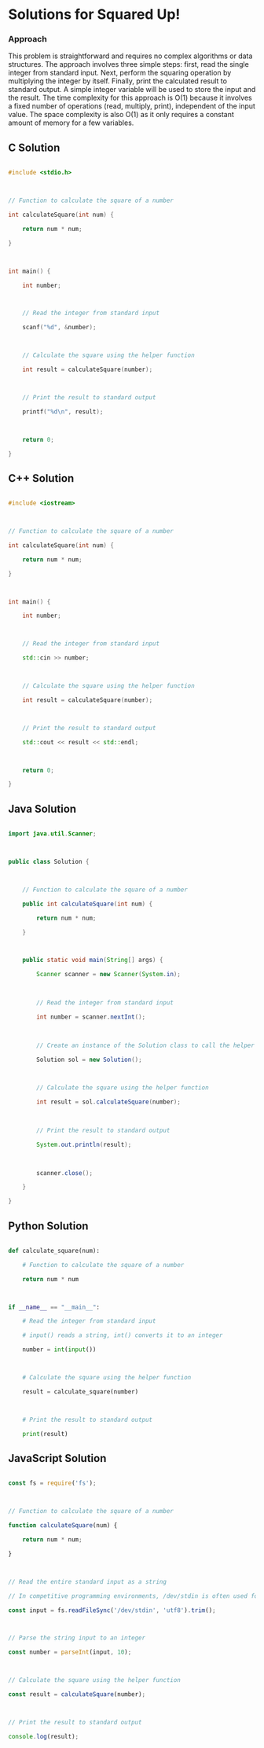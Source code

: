 # Solutions for Squared Up!

### Approach
This problem is straightforward and requires no complex algorithms or data structures. The approach involves three simple steps: first, read the single integer from standard input. Next, perform the squaring operation by multiplying the integer by itself. Finally, print the calculated result to standard output. A simple integer variable will be used to store the input and the result. The time complexity for this approach is O(1) because it involves a fixed number of operations (read, multiply, print), independent of the input value. The space complexity is also O(1) as it only requires a constant amount of memory for a few variables.

## C Solution
```c
#include <stdio.h>

// Function to calculate the square of a number
int calculateSquare(int num) {
    return num * num;
}

int main() {
    int number;

    // Read the integer from standard input
    scanf("%d", &number);

    // Calculate the square using the helper function
    int result = calculateSquare(number);

    // Print the result to standard output
    printf("%d\n", result);

    return 0;
}
```

## C++ Solution
```cpp
#include <iostream>

// Function to calculate the square of a number
int calculateSquare(int num) {
    return num * num;
}

int main() {
    int number;

    // Read the integer from standard input
    std::cin >> number;

    // Calculate the square using the helper function
    int result = calculateSquare(number);

    // Print the result to standard output
    std::cout << result << std::endl;

    return 0;
}
```

## Java Solution
```java
import java.util.Scanner;

public class Solution {

    // Function to calculate the square of a number
    public int calculateSquare(int num) {
        return num * num;
    }

    public static void main(String[] args) {
        Scanner scanner = new Scanner(System.in);
        
        // Read the integer from standard input
        int number = scanner.nextInt();
        
        // Create an instance of the Solution class to call the helper method
        Solution sol = new Solution();
        
        // Calculate the square using the helper function
        int result = sol.calculateSquare(number);
        
        // Print the result to standard output
        System.out.println(result);
        
        scanner.close();
    }
}
```

## Python Solution
```python
def calculate_square(num):
    # Function to calculate the square of a number
    return num * num

if __name__ == "__main__":
    # Read the integer from standard input
    # input() reads a string, int() converts it to an integer
    number = int(input())

    # Calculate the square using the helper function
    result = calculate_square(number)

    # Print the result to standard output
    print(result)
```

## JavaScript Solution
```javascript
const fs = require('fs');

// Function to calculate the square of a number
function calculateSquare(num) {
    return num * num;
}

// Read the entire standard input as a string
// In competitive programming environments, /dev/stdin is often used for input.
const input = fs.readFileSync('/dev/stdin', 'utf8').trim();

// Parse the string input to an integer
const number = parseInt(input, 10);

// Calculate the square using the helper function
const result = calculateSquare(number);

// Print the result to standard output
console.log(result);
```